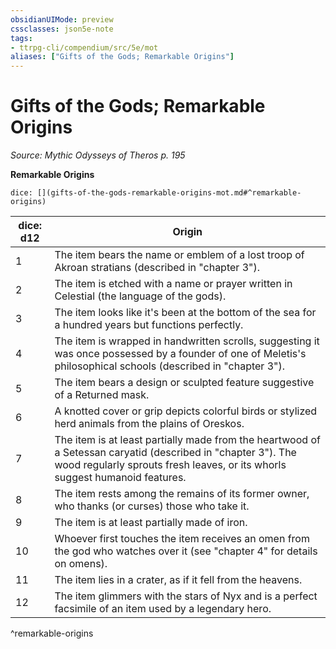 ```yaml
---
obsidianUIMode: preview
cssclasses: json5e-note
tags:
- ttrpg-cli/compendium/src/5e/mot
aliases: ["Gifts of the Gods; Remarkable Origins"]
---
```

# Gifts of the Gods; Remarkable Origins
*Source: Mythic Odysseys of Theros p. 195* 

**Remarkable Origins**

`dice: [](gifts-of-the-gods-remarkable-origins-mot.md#^remarkable-origins)`

| dice: d12 | Origin |
|-----------|--------|
| 1 | The item bears the name or emblem of a lost troop of Akroan stratians (described in "chapter 3"). |
| 2 | The item is etched with a name or prayer written in Celestial (the language of the gods). |
| 3 | The item looks like it's been at the bottom of the sea for a hundred years but functions perfectly. |
| 4 | The item is wrapped in handwritten scrolls, suggesting it was once possessed by a founder of one of Meletis's philosophical schools (described in "chapter 3"). |
| 5 | The item bears a design or sculpted feature suggestive of a Returned mask. |
| 6 | A knotted cover or grip depicts colorful birds or stylized herd animals from the plains of Oreskos. |
| 7 | The item is at least partially made from the heartwood of a Setessan caryatid (described in "chapter 3"). The wood regularly sprouts fresh leaves, or its whorls suggest humanoid features. |
| 8 | The item rests among the remains of its former owner, who thanks (or curses) those who take it. |
| 9 | The item is at least partially made of iron. |
| 10 | Whoever first touches the item receives an omen from the god who watches over it (see "chapter 4" for details on omens). |
| 11 | The item lies in a crater, as if it fell from the heavens. |
| 12 | The item glimmers with the stars of Nyx and is a perfect facsimile of an item used by a legendary hero. |
^remarkable-origins